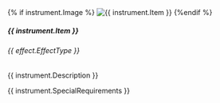 <!--
<div class="instrument event-item {% if mod2 == 0 %}even{% else %}odd{% endif %}">
<div class="instrument-title">
{{ instrument.Item }}
</div>
<div class="instrument-description">
{{ instrument.Description }}
</div>
<div class="row">
<div class="col-9 instrument-image">
{{ instrument.SpecialRequirements }}
</div>
<div class="col-3 instrument-image">
{% if instrument.Image %}<img src="{{ site.url }}/assets/images/instruments/{{ instrument.Image }}" alt="{{ instrument.Item }}"/>{% endif %}
</div>
</div>
</div>
-->


<div class="col mb-4">
<div class="card h-100">
  {% if instrument.Image %}
  <img class="card-img-top" src="{{ site.url }}/assets/images/instruments/{{ instrument.Image}}" alt="{{ instrument.Item }}">
  {%endif %}
  <div class="card-body">
    <h5 class="card-title">{{ instrument.Item }}</h5>
     <h6 class="card-subtitle mb-2 text-muted">{{ effect.EffectType }}</h6>
    <p class="card-text">{{ instrument.Description }}</p>
    <p class="card-text">{{ instrument.SpecialRequirements }}</p>
  </div>
</div>
</div>